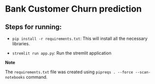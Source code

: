 # Bank Customer Churn prediction

## Steps for running:

- `pip install -r requirements.txt`: This will install all the necessary libraries.

- `stremlit run app.py`: Run the stremlit application

**Note**

The `requirements.txt` file was created using `pipreqs . --force --scan-notebooks` command.